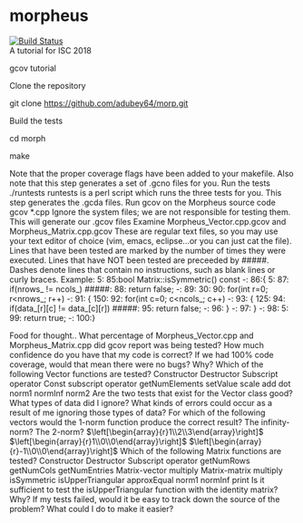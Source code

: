 # morpheus
[![Build Status](https://travis-ci.org/adubey64/morph.svg?branch=master)](https://travis-ci.org/adubey64/morph)  
A tutorial for ISC 2018

gcov tutorial

Clone the repository

git clone https://github.com/adubey64/morp.git

Build the tests

cd morph

make

Note that the proper coverage flags have been added to your makefile. Also note that this step generates a set of .gcno files for you.
Run the tests
./runtests
runtests is a perl script which runs the three tests for you. This step generates the .gcda files.
Run gcov on the Morpheus source code
gcov *.cpp
Ignore the system files; we are not responsible for testing them. This will generate our .gcov files
Examine Morpheus_Vector.cpp.gcov and Morpheus_Matrix.cpp.gcov
These are regular text files, so you may use your text editor of choice (vim, emacs, eclipse...or you can just cat the file). Lines that have been tested are marked by the number of times they were executed. Lines that have NOT been tested are preceeded by #####. Dashes denote lines that contain no instructions, such as blank lines or curly braces.
Example: 
      5:   85:bool Matrix::isSymmetric() const
      -:   86:{
      5:   87:  if(nrows_ != ncols_)
  #####:   88:    return false;
      -:   89:
     30:   90:  for(int r=0; r<nrows_; r++)
      -:   91:  {
    150:   92:    for(int c=0; c<ncols_; c++)
      -:   93:    {
    125:   94:      if(data_[r][c] != data_[c][r])
  #####:   95:        return false;
      -:   96:    }
      -:   97:  }
      -:   98:
      5:   99:  return true;
      -:  100:}
   
Food for thought..
What percentage of Morpheus_Vector.cpp and Morpheus_Matrix.cpp did gcov report was being tested?
How much confidence do you have that my code is correct?
If we had 100% code coverage, would that mean there were no bugs? Why?
Which of the following Vector functions are tested?
Constructor
Destructor
Subscript operator
Const subscript operator
getNumElements
setValue
scale
add
dot
norm1
normInf
norm2
Are the two tests that exist for the Vector class good?
What types of data did I ignore?
What kinds of errors could occur as a result of me ignoring those types of data?
For which of the following vectors would the 1-norm function produce the correct result? The infinity-norm? The 2-norm?
$\left[\begin{array}{r}1\\2\\3\end{array}\right]$ $\left[\begin{array}{r}1\\0\\0\end{array}\right]$ $\left[\begin{array}{r}-1\\0\\0\end{array}\right]$
Which of the following Matrix functions are tested?
Constructor
Destructor
Subscript operator
getNumRows
getNumCols
getNumEntries
Matrix-vector multiply
Matrix-matrix multiply
isSymmetric
isUpperTriangular
approxEqual
norm1
normInf
print
Is it sufficient to test the isUpperTriangular function with the identity matrix? Why?
If my tests failed, would it be easy to track down the source of the problem? What could I do to make it easier?
